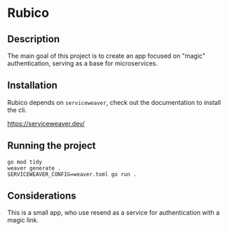 # Rubico

## Description

The main goal of this project is to create an app focused on "magic" authentication, serving as a base for microservices.

## Installation

Rubico depends on `serviceweaver`, check out the documentation to install the cli.

https://serviceweaver.dev/

## Running the project

```
go mod tidy
weaver generate .
SERVICEWEAVER_CONFIG=weaver.toml go run .
```

## Considerations

This is a small app, who use resend as a service for authentication with a magic link.
